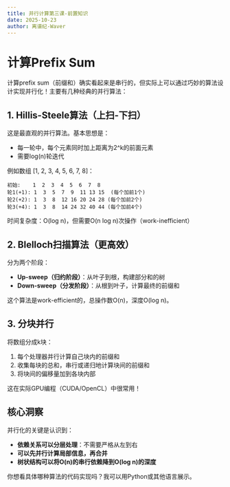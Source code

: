 ```yaml
---
title: 并行计算第三课-前置知识
date: 2025-10-23
author: 离谱纪-Waver
---
```


# 计算Prefix Sum
计算prefix sum（前缀和）确实看起来是串行的，但实际上可以通过巧妙的算法设计实现并行化！主要有几种经典的并行算法：

## 1. **Hillis-Steele算法（上扫-下扫）**

这是最直观的并行算法。基本思想是：
- 每一轮中，每个元素同时加上距离为2^k的前面元素
- 需要log(n)轮迭代

例如数组 [1, 2, 3, 4, 5, 6, 7, 8]：
```
初始:    1  2  3  4  5  6  7  8
轮1(+1): 1  3  5  7  9  11 13 15  (每个加前1个)
轮2(+2): 1  3  8  12 16 20 24 28 (每个加前2个)
轮3(+4): 1  3  8  14 24 32 40 44 (每个加前4个)
```

时间复杂度：O(log n)，但需要O(n log n)次操作（work-inefficient）

## 2. **Blelloch扫描算法**（更高效）

分为两个阶段：
- **Up-sweep（归约阶段）**：从叶子到根，构建部分和的树
- **Down-sweep（分发阶段）**：从根到叶子，计算最终的前缀和

这个算法是work-efficient的，总操作数O(n)，深度O(log n)。

## 3. **分块并行**

将数组分成k块：
1. 每个处理器并行计算自己块内的前缀和
2. 收集每块的总和，串行或递归地计算块间的前缀和
3. 将块间的偏移量加到各块内部

这在实际GPU编程（CUDA/OpenCL）中很常用！

## 核心洞察

并行化的关键是认识到：
- **依赖关系可以分层处理**：不需要严格从左到右
- **可以先并行计算局部信息，再合并**
- **树状结构可以将O(n)的串行依赖降到O(log n)的深度**

你想看具体哪种算法的代码实现吗？我可以用Python或其他语言展示。